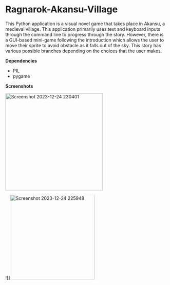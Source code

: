 # Ragnarok-Akansu-Village
This Python application is a visual novel game that takes place in Akansu, a medieval village. This application primarily uses text and keyboard inputs through the command line to progress through the story. However, there is a GUI-based mini-game following the introduction which allows the user to move their sprite to avoid obstacle as it falls out of the sky. This story has various possible branches depending on the choices that the user makes.

**Dependencies**

- PIL
- pygame

**Screenshots**

<img width="303" alt="Screenshot 2023-12-24 230401" src="https://github.com/YathusanK/Ragnarok-Akansu-Village/assets/131774105/38563b6f-913a-4834-bcd4-916309a57583">

![]<img width="264" alt="Screenshot 2023-12-24 225948" src="https://github.com/YathusanK/Ragnarok-Akansu-Village/assets/131774105/4a7c8212-e34e-4d88-bc60-1329bd8d4f3d">
